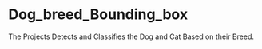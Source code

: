# Dog_breed_Bounding_box
The Projects Detects and Classifies the Dog and Cat Based on their Breed.





